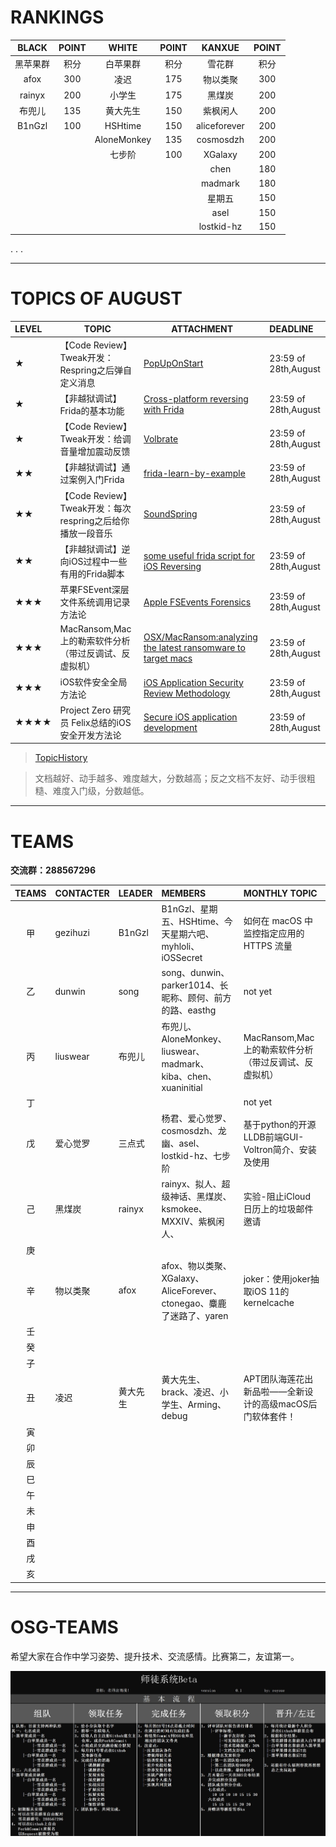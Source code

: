 # RANKINGS

|BLACK|POINT|WHITE|POINT|KANXUE|POINT|
|:--:|:--:|:--:|:--:|:--:|:--:|
|黑苹果群|积分|白苹果群|积分|雪花群|积分|
|afox|300|凌迟|175|物以类聚|300|
|rainyx|200|小学生|175|黑煤炭|200|
|布兜儿|135|黄大先生|150|紫枫闲人|200|
|B1nGzl|100|HSHtime|150|aliceforever|200|
|||AloneMonkey|135|cosmosdzh|200|
|||七步阶|100|XGalaxy|200|
|||||chen|180|
|||||madmark|180|
|||||星期五|150|
|||||asel|150|
|||||lostkid-hz|150|

.
.
.

------

# TOPICS OF AUGUST

|LEVEL|TOPIC|ATTACHMENT|DEADLINE|
|:--|--|--|:--|
|★|【Code Review】Tweak开发：Respring之后弹自定义消息|[PopUpOnStart](https://github.com/LacertosusRepo/Open-Source-Tweaks)|23:59 of 28th,August|
|★|【非越狱调试】Frida的基本功能 |[Cross-platform reversing with Frida](http://2015.zeronights.org/assets/files/23-Ravnas.pdf)|23:59 of 28th,August|
|★|【Code Review】Tweak开发：给调音量增加震动反馈|[Volbrate](https://github.com/LacertosusRepo/Open-Source-Tweaks)|23:59 of 28th,August|
|★★|【非越狱调试】通过案例入门Frida|[frida-learn-by-example](http://www.ninoishere.com/frida-learn-by-example/)|23:59 of 28th,August|
|★★|【Code Review】Tweak开发：每次respring之后给你播放一段音乐|[SoundSpring](https://github.com/LacertosusRepo/Open-Source-Tweaks)|23:59 of 28th,August|
|★★|【非越狱调试】逆向iOS过程中一些有用的Frida脚本|[some useful frida script for iOS Reversing](https://github.com/as0ler/frida-scripts)|23:59 of 28th,August|
|★★★|苹果FSEvent深层文件系统调用记录方法论|[Apple FSEvents Forensics](http://nicoleibrahim.com/apple-fsevents-forensics/)|23:59 of 28th,August|
|★★★|MacRansom,Mac上的勒索软件分析（带过反调试、反虚拟机）|[OSX/MacRansom:analyzing the latest ransomware to target macs](https://objective-see.com/blog/blog_0x1E.html)|23:59 of 28th,August|
|★★★|iOS软件安全全局方法论| [iOS Application Security Review Methodology](http://research.aurainfosec.io/ios-application-security-review-methodology/)|23:59 of 28th,August|
|★★★★|Project Zero 研究员 Felix总结的iOS安全开发方法论| [Secure iOS application development](https://github.com/felixgr/secure-ios-app-dev)|23:59 of 28th,August|

>[TopicHistory](TopicHistory.md)

>文档越好、动手越多、难度越大，分数越高；反之文档不友好、动手很粗糙、难度入门级，分数越低。

***

# TEAMS

**交流群：288567296**

|TEAMS|CONTACTER|LEADER|MEMBERS|MONTHLY TOPIC|
|:-:|:-|:-|:-|:-|
|甲| gezihuzi| B1nGzl|B1nGzl、星期五、HSHtime、今天星期六吧、myhloli、iOSSecret|如何在 macOS 中监控指定应用的 HTTPS 流量	|
|乙|dunwin |song |song、dunwin、parker1014、长昵称、顾何、前方的路、easthg|not yet|
|丙|liuswear| 布兜儿|布兜儿、AloneMonkey、liuswear、madmark、kiba、chen、xuaninitial| MacRansom,Mac上的勒索软件分析（带过反调试、反虚拟机）|[OSX/MacRansom:analyzing the latest ransomware to target macs](https://objective-see.com/blog/blog_0x1E.html)|23:59 of 28th,August|
|丁|	 ||| not yet  |
|戊| 爱心觉罗|三点式| 杨君、爱心觉罗、cosmosdzh、龙幽、asel、lostkid-hz、七步阶 |  基于python的开源LLDB前端GUI-Voltron简介、安装及使用 |
|己| 黑煤炭|rainyx|rainyx、拟人、超级神话、黑煤炭、ksmokee、MXXIV、紫枫闲人、| 实验-阻止iCloud 日历上的垃圾邮件邀请  |
|庚|	 | |||
|辛| 物以类聚  	 |afox| afox、物以类聚、XGalaxy、AliceForever、ctonegao、麋鹿了迷路了、yaren | joker：使用joker抽取iOS 11的kernelcache |
|壬|    	 | || |
|癸|  | | |  |
|子| | ||  |
|丑|	凌迟	|黄大先生|黄大先生、brack、凌迟、小学生、Arming、debug|APT团队海莲花出新品啦——全新设计的高级macOS后门软体套件！
|寅|		||||
|卯|		||||
|辰|||||
|巳|		||||
|午|		||||
|未|		||||
|申|		||||
|酉|		||||
|戌|		||||
|亥|		||||


***

# OSG-TEAMS
希望大家在合作中学习姿势、提升技术、交流感情。比赛第二，友谊第一。

![师徒系统Beta](pic/teams.jpg)
